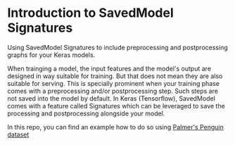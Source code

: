# Introduction to SavedModel Signatures
Using SavedModel Signatures to include preprocessing and postprocessing graphs for your Keras models.

When trainging a model, the input features and the model's output are designed in way suitable for training. But that does not mean they are also suitable for serving. This is specially prominent when your training phase comes with a preprocessing and/or postprocessing step. Such steps are not saved into the model by default. In Keras (Tensorflow), SavedModel comes with a feature called Signatures which can be leveraged to save the processing and postprocessing alongside your model.

In this repo, you can find an example how to do so using [Palmer's Penguin dataset](https://github.com/allisonhorst/palmerpenguins)
